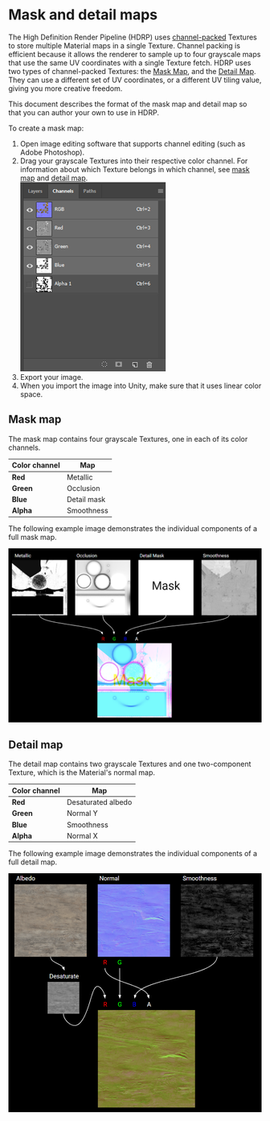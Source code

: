 # Mask and detail maps

The High Definition Render Pipeline (HDRP) uses [channel-packed](Glossary.html#ChannelPacking) Textures to store multiple Material maps in a single Texture. Channel packing is efficient because it allows the renderer to sample up to four grayscale maps that use the same UV coordinates with a single Texture fetch. HDRP uses two types of channel-packed Textures: the [Mask Map](#MaskMap), and the [Detail Map](#DetailMap). They can use a different set of UV coordinates, or a different UV tiling value, giving you more creative freedom.

This document describes the format of the mask map and detail map so that you can author your own to use in HDRP. 

To create a mask map:

1. Open image editing software that supports channel editing (such as Adobe Photoshop).
2. Drag your grayscale Textures into their respective color channel. For information about which Texture belongs in which channel, see [mask map](#MaskMap) and [detail map](#DetailMap).<br />![](Images/MaskMapAndDetailMap1.png)
3. Export your image.
4. When you import the image into Unity, make sure that it uses linear color space.

<a name="MaskMap"></a>

## Mask map

The mask map contains four grayscale Textures, one in each of its color channels.

| **Color channel** | **Map**     |
| ----------------- | ----------- |
| **Red**           | Metallic    |
| **Green**         | Occlusion   |
| **Blue**          | Detail mask |
| **Alpha**         | Smoothness  |

The following example image demonstrates the individual components of a full mask map.

![](Images/MaskMapAndDetailMap2.png)

<a name="DetailMap"></a>

## Detail map

The detail map contains two grayscale Textures and one two-component Texture, which is the Material's normal map.

| **Color channel** | **Map**            |
| ----------------- | ------------------ |
| **Red**           | Desaturated albedo |
| **Green**         | Normal Y           |
| **Blue**          | Smoothness         |
| **Alpha**         | Normal X           |

The following example image demonstrates the individual components of a full detail map.

![](Images/MaskMapAndDetailMap3.png)